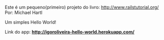 Este é um pequeno(primeiro) projeto do livro: http://www.railstutorial.org/
Por: Michael Hartl

Um simples Hello World!

Link do app: **http://igoroliveira-hello-world.herokuapp.com/**